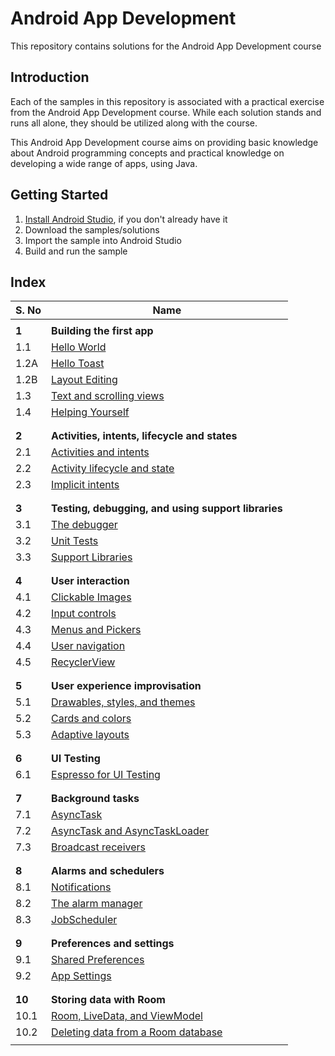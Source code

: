 

# Android App Development
This repository contains solutions for the Android App Development course

Introduction
------------

Each of the samples in this repository is associated with a practical
exercise from the Android App Development course. While each 
solution stands and runs all alone, they should be utilized along with the course. 

This Android App Development course aims on providing basic knowledge about Android programming concepts and practical knowledge on developing a wide range of apps, using Java. 

Getting Started
---------------

1. [Install Android Studio](https://developer.android.com/studio/install.html),
if you don't already have it
2. Download the samples/solutions
2. Import the sample into Android Studio
3. Build and run the sample

Index
---------------

| S. No        | Name           |
| ------------- |-------------| 
|||
|**1**|**Building the first app**|
|1.1  | [Hello World](https://github.com/yashk2000/android-codelabs/tree/master/1.1) |
|1.2A  | [Hello Toast](https://github.com/yashk2000/android-codelabs/tree/master/1.2A/HelloToast) |
|1.2B  | [Layout Editing](https://github.com/yashk2000/android-codelabs/tree/master/1.2B) 
|1.3  | [Text and scrolling views](https://github.com/yashk2000/android-codelabs/tree/master/1.3) |
|1.4  | [Helping Yourself](https://github.com/yashk2000/android-codelabs/tree/master/1.4) |
|||
|||
|**2**|**Activities, intents, lifecycle and states**|
|2.1  | [Activities and intents](https://github.com/yashk2000/android-codelabs/tree/master/2.1) |
|2.2  | [Activity lifecycle and state](https://github.com/yashk2000/android-codelabs/tree/master/2.2) |
|2.3  | [Implicit intents](https://github.com/yashk2000/android-codelabs/tree/master/2.3) |
|||
|||
|**3**|**Testing, debugging, and using support libraries**|
|3.1  | [The debugger](https://github.com/yashk2000/android-codelabs/tree/master/3.1/SimpleCalc) |
|3.2  | [Unit Tests](https://github.com/yashk2000/android-codelabs/tree/master/3.2) |
|3.3  | [Support Libraries](https://github.com/yashk2000/android-codelabs/tree/master/3.3) |
|||
|||
|**4**|**User interaction**|
|4.1  | [Clickable Images](https://github.com/yashk2000/android-codelabs/tree/master/4.1) |
|4.2  | [Input controls](https://github.com/yashk2000/android-codelabs/tree/master/4.2) |
|4.3  | [Menus and Pickers](https://github.com/yashk2000/android-codelabs/tree/master/4.3) |
|4.4  | [User navigation](https://github.com/yashk2000/android-codelabs/tree/master/4.4) |
|4.5  | [RecyclerView](https://github.com/yashk2000/android-codelabs/tree/master/4.5) |
|||
|||
|**5**|**User experience improvisation**|
|5.1  | [Drawables, styles, and themes](https://github.com/yashk2000/android-codelabs/tree/master/5.1) |
|5.2  | [Cards and colors](https://github.com/yashk2000/android-codelabs/tree/master/5.2) |
|5.3  | [Adaptive layouts](https://github.com/yashk2000/android-codelabs/tree/master/5.3) |
|||
|||
|**6**|**UI Testing**|
|6.1  | [Espresso for UI Testing](https://github.com/yashk2000/android-codelabs/tree/master/6.1) |
|||
|||
|**7**|**Background tasks**|
|7.1  | [AsyncTask](https://github.com/yashk2000/android-codelabs/tree/master/7.1) |
|7.2  | [AsyncTask and AsyncTaskLoader](https://github.com/yashk2000/android-codelabs/tree/master/7.2) |
|7.3  | [Broadcast receivers](https://github.com/yashk2000/android-codelabs/tree/master/7.3) |
|||
|||
|**8**|**Alarms and schedulers**|
|8.1  | [Notifications](https://github.com/yashk2000/android-codelabs/tree/master/8.1) |
|8.2  | [The alarm manager](https://github.com/yashk2000/android-codelabs/tree/master/8.2) |
|8.3  | [JobScheduler](https://github.com/yashk2000/android-codelabs/tree/master/8.3) |
|||
|||
|**9**|**Preferences and settings**|
|9.1  | [Shared Preferences](https://github.com/yashk2000/android-codelabs/tree/master/9.1) |
|9.2  | [App Settings](https://github.com/yashk2000/android-codelabs/tree/master/9.2) 
|||
|||
|**10**|**Storing data with Room**|
|10.1  | [Room, LiveData, and ViewModel](https://github.com/yashk2000/android-codelabs/tree/master/10.1) |
|10.2  | [Deleting data from a Room database](https://github.com/yashk2000/android-codelabs/tree/master/10.2) |
|||
